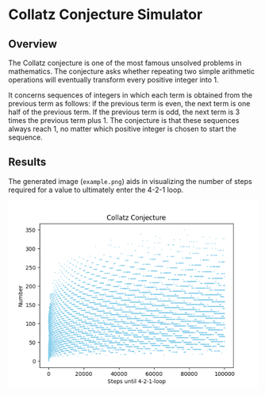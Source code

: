 # Collatz Conjecture Simulator

## Overview

The Collatz conjecture is one of the most famous unsolved problems in mathematics. The conjecture asks whether repeating two simple arithmetic operations will eventually transform every positive integer into 1. 

It concerns sequences of integers in which each term is obtained from the previous term as follows: if the previous term is even, the next term is one half of the previous term. If the previous term is odd, the next term is 3 times the previous term plus 1. The conjecture is that these sequences always reach 1, no matter which positive integer is chosen to start the sequence. 

## Results

The generated image (`example.png`) aids in visualizing the number of steps required for a value to ultimately enter the 4-2-1 loop.

![Collatez](./images/example.png)
